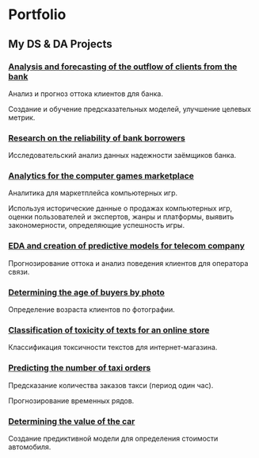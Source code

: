 # Portfolio

## My DS & DA Projects

### [Analysis and forecasting of the outflow of clients from the bank](Analysis_and_forecasting_of_the_outflow_of_clients_from_the_bank)

Анализ и прогноз оттока клиентов для банка.

Создание и обучение предсказательных моделей, улучшение целевых метрик.

### [Research on the reliability of bank borrowers](Research_on_the_reliability_of_bank_borrowers)

Исследовательский анализ данных надежности заёмщиков банка.

### [Analytics for the computer games marketplace](Analytics_for_the_computer_games_marketplace)

Аналитика для маркетплейса компьютерных игр.

Используя исторические данные о продажах компьютерных игр, оценки пользователей и экспертов, жанры и платформы, выявить закономерности, определяющие успешность игры.

### [EDA and creation of predictive models for telecom company](EDA_and_creation_of_predictive_models_for_telecom_company)

Прогнозирование оттока и анализ поведения клиентов для оператора связи.

### [Determining the age of buyers by photo](Determining_the_age_of_buyers_by_photo)

Определение возраста клиентов по фотографии.

### [Classification of toxicity of texts for an online store](Classification_of_toxicity_of_texts_for_an_online_store)

Классификация токсичности текстов для интернет-магазина.

### [Predicting the number of taxi orders](Predicting_the_number_of_taxi_orders)

Предсказание количества заказов такси (период один час).

Прогнозирование временных рядов.

### [Determining the value of the car](Determining_the_value_of_the_car)

Создание предиктивной модели для определения стоимости автомобиля. 

<!-- 7, 2, sb-1, 18, 16, 13, 12, 11 -->
